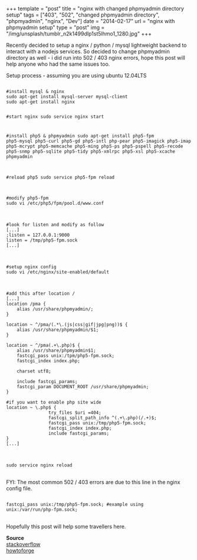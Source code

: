 +++
template = "post"
title = "nginx with changed phpmyadmin directory setup"
tags = ["403", "502", "changed phpmyadmin directory", "phpmyadmin", "nginx", "Dev"]
date = "2014-02-17"
url = "nginx with phpmyadmin setup"
type = "post"
img = "/img/unsplash/tumblr_n2k1499dIp1st5lhmo1_1280.jpg"
+++
<p>Recently decided to setup a nginx / python / mysql lightweight backend to interact with a nodejs services.   So decided to change phpmyadmin directory as well - i did run into 502 / 403 nginx errors, hope this post will help anyone who had the same issues too.</p>
<p>Setup process - assuming you are using ubuntu 12.04LTS</p>
<pre>
<code class="language-markup">
#install mysql & nginx
sudo apt-get install mysql-server mysql-client
sudo apt-get install nginx

#start nginx
sudo service nginx start

#install php5 & phpmyadmin
sudo apt-get install php5-fpm php5-mysql php5-curl php5-gd php5-intl php-pear php5-imagick php5-imap php5-mcrypt php5-memcache php5-ming php5-ps php5-pspell php5-recode php5-snmp php5-sqlite php5-tidy php5-xmlrpc php5-xsl php5-xcache phpmyadmin

#reload php5
sudo service php5-fpm reload
</code>
</pre>
<pre>
<code class="language-markup">
#modify php5-fpm
sudo vi /etc/php5/fpm/pool.d/www.conf
</code>
</pre>
<pre><code class="language-bash">
#look for listen and modify as follow
[...]
;listen = 127.0.0.1:9000
listen = /tmp/php5-fpm.sock
[...]
</code>
</pre>
<pre>
<code class="language-markup">
#setup nginx config
sudo vi /etc/nginx/site-enabled/default
</code>
</pre>
<pre>
<code class="language-bash">
#add this after location /
[...]
location /pma {
    alias /usr/share/phpmyadmin/;
}

location ~ ^/pma/(.*\.(js|css|gif|jpg|png))$ {
    alias /usr/share/phpmyadmin/$1;
}

location ~ ^/pma(.+\.php)$ {
    alias /usr/share/phpmyadmin$1;
    fastcgi_pass unix:/tpm/php5-fpm.sock;
    fastcgi_index index.php;

    charset utf8;

    include fastcgi_params;
    fastcgi_param DOCUMENT_ROOT /usr/share/phpmyadmin;
}

#if you want to enable php site wide
location ~ \.php$ {
                try_files $uri =404;
                fastcgi_split_path_info ^(.+\.php)(/.+)$;
                fastcgi_pass unix:/tmp/php5-fpm.sock;
                fastcgi_index index.php;
                include fastcgi_params;
}
[...]
</code>
</pre>
<pre>
<code class="language-markup">
sudo service nginx reload
</code>
</pre>
<p>FYI: The most common 502 / 403 errors are due to this line in the nginx config file. </p>
<pre>
<code class="language-bash">
fastcgi_pass unix:/tmp/php5-fpm.sock; #example using unix:/var/run/php-fpm.sock; 
</code>
</pre>
<p>Hopefully this post will help some travellers here.</p>
<p><b>Source</b><br>
<a href="http://stackoverflow.com/questions/17359413/nginx-change-phpmyadmin-directory">stackoverflow</a><br />
<a href="http://www.howtoforge.com/installing-nginx-with-php5-and-php-fpm-and-mysql-support-lemp-on-ubuntu-12.04-lts">howtoforge</a></p>

